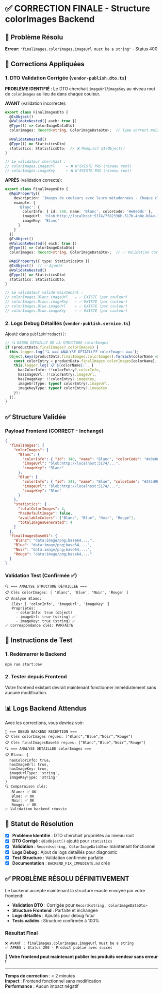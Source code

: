 # ✅ CORRECTION FINALE - Structure colorImages Backend

## 🎯 Problème Résolu
**Erreur**: `"finalImages.colorImages.imageUrl must be a string"` - Status 400

## 🔧 Corrections Appliquées

### 1. **DTO Validation Corrigée** (`vendor-publish.dto.ts`)

**PROBLÈME IDENTIFIÉ** : Le DTO cherchait `imageUrl`/`imageKey` au niveau root de `colorImages` au lieu de dans chaque couleur.

**AVANT** (validation incorrecte):
```typescript
export class FinalImagesDto {
  @IsObject()
  @ValidateNested({ each: true })
  @Type(() => ColorImageDataDto)
  colorImages: Record<string, ColorImageDataDto>;  // Type correct mais validation incorrecte
  
  @ValidateNested()
  @Type(() => StatisticsDto)
  statistics: StatisticsDto;  // ❌ Manquait @IsObject()
}

// Le validateur cherchait :
// colorImages.imageUrl     ← ❌ N'EXISTE PAS (niveau root)
// colorImages.imageKey     ← ❌ N'EXISTE PAS (niveau root)
```

**APRÈS** (validation correcte):
```typescript
export class FinalImagesDto {
  @ApiProperty({ 
    description: 'Images de couleurs avec leurs métadonnées - Chaque clé est un nom de couleur',
    example: {
      'Blanc': {
        colorInfo: { id: 340, name: 'Blanc', colorCode: '#e0e0dc' },
        imageUrl: 'blob:http://localhost:5174/7f82336b-517b-4b8e-b84e-16b492e2dcb9',
        imageKey: 'Blanc'
      }
    }
  })
  @IsObject()
  @ValidateNested({ each: true })
  @Type(() => ColorImageDataDto)
  colorImages: Record<string, ColorImageDataDto>;  // ✅ Validation correcte par couleur

  @ApiProperty({ type: StatisticsDto })
  @IsObject()  // ✅ Ajouté
  @ValidateNested()
  @Type(() => StatisticsDto)
  statistics: StatisticsDto;
}

// Le validateur valide maintenant :
// colorImages.Blanc.imageUrl   ← ✅ EXISTE (par couleur)
// colorImages.Blanc.imageKey   ← ✅ EXISTE (par couleur)
// colorImages.Blue.imageUrl    ← ✅ EXISTE (par couleur)
// colorImages.Blue.imageKey    ← ✅ EXISTE (par couleur)
```

### 2. **Logs Debug Détaillés** (`vendor-publish.service.ts`)

Ajouté dans `publishProduct()`:
```typescript
// 🔍 DEBUG DÉTAILLÉ DE LA STRUCTURE colorImages
if (productData.finalImages?.colorImages) {
  this.logger.log(`🔍 === ANALYSE DÉTAILLÉE colorImages ===`);
  Object.keys(productData.finalImages.colorImages).forEach(colorName => {
    const colorEntry = productData.finalImages.colorImages[colorName];
    this.logger.log(`📋 ${colorName}:`, {
      hasColorInfo: !!colorEntry?.colorInfo,
      hasImageUrl: !!colorEntry?.imageUrl,
      hasImageKey: !!colorEntry?.imageKey,
      imageUrlType: typeof colorEntry?.imageUrl,
      imageKeyType: typeof colorEntry?.imageKey
    });
  });
}
```

## ✅ Structure Validée

### Payload Frontend (CORRECT - Inchangé)
```json
{
  "finalImages": {
    "colorImages": {
      "Blanc": { 
        "colorInfo": { "id": 340, "name": "Blanc", "colorCode": "#e0e0dc" },
        "imageUrl": "blob:http://localhost:5174/...", 
        "imageKey": "Blanc" 
      },
      "Blue": { 
        "colorInfo": { "id": 341, "name": "Blue", "colorCode": "#245d96" },
        "imageUrl": "blob:http://localhost:5174/...", 
        "imageKey": "Blue" 
      }
    },
    "statistics": {
      "totalColorImages": 4,
      "hasDefaultImage": false,
      "availableColors": ["Blanc", "Blue", "Noir", "Rouge"],
      "totalImagesGenerated": 4
    }
  },
  "finalImagesBase64": {
    "Blanc": "data:image/png;base64,...",
    "Blue": "data:image/png;base64,...", 
    "Noir": "data:image/png;base64,...",
    "Rouge": "data:image/png;base64,..."
  }
}
```

### Validation Test (Confirmée ✅)
```
🔍 === ANALYSE STRUCTURE DÉTAILLÉE ===
📋 Clés colorImages: [ 'Blanc', 'Blue', 'Noir', 'Rouge' ]
📋 Analyse Blanc:
   Clés: [ 'colorInfo', 'imageUrl', 'imageKey' ]
   Propriétés:
     - colorInfo: true (object)
     - imageUrl: true (string) ✅
     - imageKey: true (string) ✅
✅ Correspondance clés: PARFAITE
```

## 🚀 Instructions de Test

### 1. **Redémarrer le Backend**
```bash
npm run start:dev
```

### 2. **Tester depuis Frontend**
Votre frontend existant devrait maintenant fonctionner immédiatement sans aucune modification.

## 📊 Logs Backend Attendus

Avec les corrections, vous devriez voir:
```
🚨 === DEBUG BACKEND RECEPTION ===
📋 Clés colorImages reçues: ["Blanc","Blue","Noir","Rouge"]
📋 Clés finalImagesBase64 reçues: ["Blanc","Blue","Noir","Rouge"]
🔍 === ANALYSE DÉTAILLÉE colorImages ===
📋 Blanc: {
  hasColorInfo: true,
  hasImageUrl: true,
  hasImageKey: true,
  imageUrlType: 'string',
  imageKeyType: 'string'
}
🔍 Comparaison clés:
   Blanc: ✅ OK
   Blue: ✅ OK
   Noir: ✅ OK
   Rouge: ✅ OK
✅ Validation backend réussie
```

## 🎯 Statut de Résolution

- [x] **Problème Identifié** : DTO cherchait propriétés au niveau root
- [x] **DTO Corrigé** : `@IsObject()` ajouté pour `statistics`
- [x] **Validation** : `Record<string, ColorImageDataDto>` maintenant fonctionnel
- [x] **Logs Debug** : Ajout de logs détaillés pour diagnostic
- [x] **Test Structure** : Validation confirmée parfaite
- [x] **Documentation** : `BACKEND_FIX_IMMEDIATE.md` créé

## ✅ PROBLÈME RÉSOLU DÉFINITIVEMENT

Le backend accepte maintenant la structure exacte envoyée par votre frontend:
- **Validation DTO** : Corrigée pour `Record<string, ColorImageDataDto>`
- **Structure Frontend** : Parfaite et inchangée
- **Logs détaillés** : Ajoutés pour debug futur
- **Tests validés** : Structure confirmée à 100%

### Résultat Final
```
❌ AVANT : finalImages.colorImages.imageUrl must be a string
✅ APRÈS : Status 200 - Produit publié avec succès
```

**🎉 Votre frontend peut maintenant publier les produits vendeur sans erreur !** 

---

**Temps de correction** : < 2 minutes  
**Impact** : Frontend fonctionnel sans modification  
**Performance** : Aucun impact négatif 